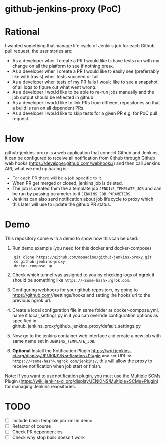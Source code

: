 github-jenkins-proxy (PoC)
==========================

Rational
========

I wanted something that manage life cycle of Jenkins job for each Github pull request, the user stories are:

- As a developer when I create a PR I would like to have tests run with my change on all the platform to see if nothing break.
- As a developer when I create a PR I would like to easily see (preferrably like with travis) when tests succeed or fail.
- As a developer when tests of my PR fails I would like to see a snapshot of all logs to figure out what went wrong.
- As a developer I would like to be able to re-run jobs manually and the job output should be reflected in github.
- As a developer I would like to link PRs from different repositories so that a build is run on all dependent PRs.
- As a developer I would like to skip tests for a given PR e.g. for PoC pull request.

How
===

github-jenkins-proxy is a web application that connect Github and Jenkins, it can be configured to receive all notification from Github through Github web hooks (https://developer.github.com/webhooks/) and
then call Jenkins API, what we end up having is:

- For each PR there will be a job specific to it.
- When PR get merged or closed, jenkins job is deleted.
- The job is created from the a template job ``JENKINS_TEMPLATE_JOB`` and can be run by passing parameter to it ``JENKINS_JOB_PARAMETERS``.
- Jenkins can also send notification about job life cycle to proxy which
this later will use to update the github PR status.

Demo
====

This repository come with a demo to show how this can be used.

1. Run demo example (you need for this docker and docker-compose)

```
    git clone https://github.com/mouadino/github-jenkins-proxy.git
    cd github-jenkins-proxy
    docker-compose up
```

2. Check which tunnel was assigned to you by checking logs of ngrok it
should be something like ``https://<some-hash>.ngrok.com``.

3. Configuring webhooks for your github repository, by going to https://github.com/<user>/<repo>/settings/hooks and setting the hooks url to the previous ngrok url.

4. Create a local configuration file in same folder as docker-compose.yml, name it local_settings.py in it you can override
configuration options as specified in github_jenkins_proxy/github_jenkins_proxy/default_settings.py

5. Now go to the jenkins container web interface and create a new job
with same name set in ``JENKINS_TEMPLATE_JOB``.

6. **Optional** Install the Notification Plugin  https://wiki.jenkins-ci.org/display/JENKINS/Notification+Plugin and set
URL to ``https://<some-hash>.ngrok.com/jenkins/``, this will allow the
proxy to receive notification when job start or finish.

Note:
If you want to use notification plugin, you must use the Multiple SCMs Plugin (https://wiki.jenkins-ci.org/display/JENKINS/Multiple+SCMs+Plugin) for managing Jenkins repositories.

TODO
====

- [ ] Include basic template job xml in demo
- [ ] Refactor of course
- [ ] Check PR dependencies
- [ ] Check why stop build doesn't work
